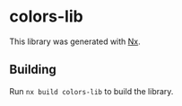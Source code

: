 # colors-lib

This library was generated with [Nx](https://nx.dev).



## Building

Run `nx build colors-lib` to build the library.




